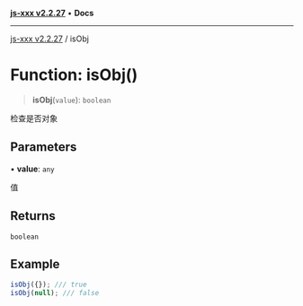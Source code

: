[**js-xxx v2.2.27**](../README.md) • **Docs**

***

[js-xxx v2.2.27](../README.md) / isObj

# Function: isObj()

> **isObj**(`value`): `boolean`

检查是否对象

## Parameters

• **value**: `any`

值

## Returns

`boolean`

## Example

```ts
isObj({}); /// true
isObj(null); /// false
```
